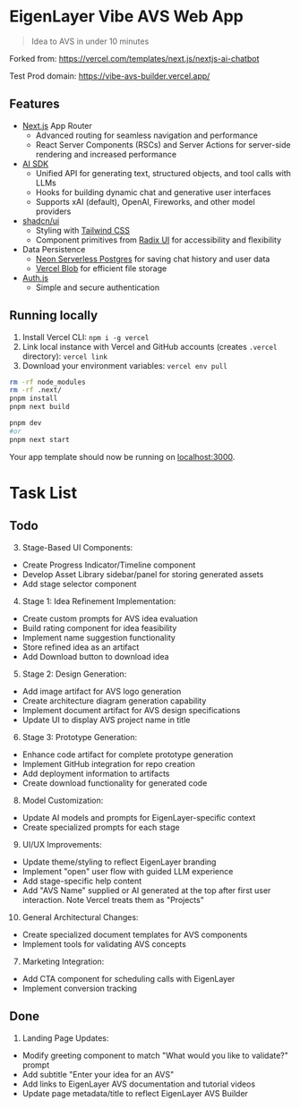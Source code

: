 
# EigenLayer Vibe AVS Web App
>Idea to AVS in under 10 minutes

Forked from: https://vercel.com/templates/next.js/nextjs-ai-chatbot

Test Prod domain: https://vibe-avs-builder.vercel.app/

## Features

- [Next.js](https://nextjs.org) App Router
  - Advanced routing for seamless navigation and performance
  - React Server Components (RSCs) and Server Actions for server-side rendering and increased performance
- [AI SDK](https://sdk.vercel.ai/docs)
  - Unified API for generating text, structured objects, and tool calls with LLMs
  - Hooks for building dynamic chat and generative user interfaces
  - Supports xAI (default), OpenAI, Fireworks, and other model providers
- [shadcn/ui](https://ui.shadcn.com)
  - Styling with [Tailwind CSS](https://tailwindcss.com)
  - Component primitives from [Radix UI](https://radix-ui.com) for accessibility and flexibility
- Data Persistence
  - [Neon Serverless Postgres](https://vercel.com/marketplace/neon) for saving chat history and user data
  - [Vercel Blob](https://vercel.com/storage/blob) for efficient file storage
- [Auth.js](https://authjs.dev)
  - Simple and secure authentication


## Running locally

1. Install Vercel CLI: `npm i -g vercel`
2. Link local instance with Vercel and GitHub accounts (creates `.vercel` directory): `vercel link`
3. Download your environment variables: `vercel env pull`

```bash
rm -rf node_modules
rm -rf .next/
pnpm install
pnpm next build

pnpm dev 
#or
pnpm next start
```

Your app template should now be running on [localhost:3000](http://localhost:3000).


# Task List

## Todo



3. Stage-Based UI Components:
  - Create Progress Indicator/Timeline component
  - Develop Asset Library sidebar/panel for storing generated assets
  - Add stage selector component


4. Stage 1: Idea Refinement Implementation:
  - Create custom prompts for AVS idea evaluation
  - Build rating component for idea feasibility
  - Implement name suggestion functionality
  - Store refined idea as an artifact
  - Add Download button to download idea

5. Stage 2: Design Generation:
  - Add image artifact for AVS logo generation
  - Create architecture diagram generation capability
  - Implement document artifact for AVS design specifications
  - Update UI to display AVS project name in title

6. Stage 3: Prototype Generation:
  - Enhance code artifact for complete prototype generation
  - Implement GitHub integration for repo creation
  - Add deployment information to artifacts
  - Create download functionality for generated code

8. Model Customization:
  - Update AI models and prompts for EigenLayer-specific context
  - Create specialized prompts for each stage

9. UI/UX Improvements:
  - Update theme/styling to reflect EigenLayer branding
  - Implement "open" user flow with guided LLM experience
  - Add stage-specific help content
  - Add "AVS Name" supplied or AI generated at the top after first user interaction. Note Vercel treats them as "Projects"

10. General Architectural Changes:
  - Create specialized document templates for AVS components
  - Implement tools for validating AVS concepts

7. Marketing Integration:
  - Add CTA component for scheduling calls with EigenLayer
  - Implement conversion tracking



## Done

1. Landing Page Updates:
  - Modify greeting component to match "What would you like to validate?" prompt
  - Add subtitle "Enter your idea for an AVS"
  - Add links to EigenLayer AVS documentation and tutorial videos
  - Update page metadata/title to reflect EigenLayer AVS Builder